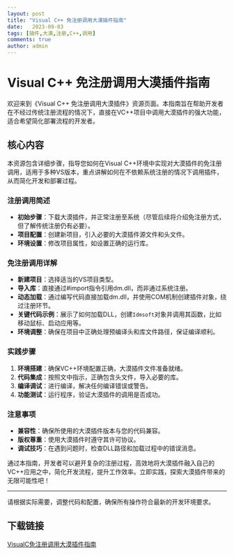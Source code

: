 ```yaml
---
layout: post
title: "Visual C++ 免注册调用大漠插件指南"
date:   2023-09-03
tags: [插件,大漠,注册,C++,调用]
comments: true
author: admin
---
```

# Visual C++ 免注册调用大漠插件指南

欢迎来到《Visual C++ 免注册调用大漠插件》资源页面。本指南旨在帮助开发者在不经过传统注册流程的情况下，直接在VC++项目中调用大漠插件的强大功能，适合希望简化部署流程的开发者。

## 核心内容

本资源包含详细步骤，指导您如何在Visual C++环境中实现对大漠插件的免注册调用，适用于多种VS版本，重点讲解如何在不依赖系统注册的情况下调用插件，从而简化开发和部署过程。

### 注册调用简述

- **初始步骤**：下载大漠插件，并正常注册至系统（尽管后续将介绍免注册方式，但了解传统注册仍有必要）。
- **项目配置**：创建新项目，引入必要的大漠插件源文件和头文件。
- **环境设置**：修改项目属性，如设置正确的运行库。

### 免注册调用详解

- **新建项目**：选择适当的VS项目类型。
- **导入库**：直接通过#import指令引用dm.dll，而非通过系统注册。
- **动态加载**：通过编写代码直接加载dm.dll，并使用COM机制创建插件对象，绕过注册环节。
- **关键代码示例**：展示了如何加载DLL，创建`Idmsoft`对象并调用其函数，比如移动鼠标、启动应用等。
- **环境调整**：确保在项目中正确处理预编译头和库文件路径，保证编译顺利。

### 实践步骤

1. **环境搭建**：确保VC++环境配置正确，大漠插件文件准备就绪。
2. **代码集成**：按照文中指示，正确包含头文件，导入必要的库。
3. **编译调试**：进行编译，解决任何编译错误或警告。
4. **功能测试**：运行程序，验证大漠插件的调用是否成功。

### 注意事项

- **兼容性**：确保所使用的大漠插件版本与您的代码兼容。
- **版权尊重**：使用大漠插件时遵守其许可协议。
- **调试技巧**：在遇到问题时，检查DLL路径和加载过程中的错误消息。

通过本指南，开发者可以避开复杂的注册过程，高效地将大漠插件融入自己的VC++应用之中，简化开发流程，提升工作效率。立即实践，探索大漠插件带来的无限可能性吧！

---

请根据实际需要，调整代码和配置，确保所有操作符合最新的开发环境要求。

## 下载链接

[VisualC免注册调用大漠插件指南](https://pan.quark.cn/s/77c78e268d15)